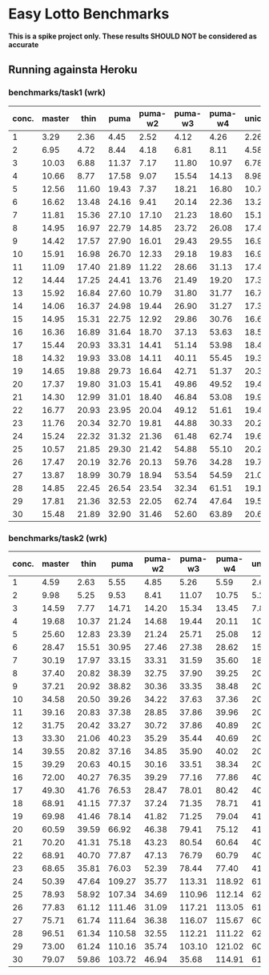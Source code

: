 # Easy Lotto Benchmarks

**This is a spike project only. These results SHOULD NOT be considered as accurate**

## Running againsta Heroku

### benchmarks/task1 (wrk)

|    conc.   |   master   |    thin    |    puma    |   puma-w2  |   puma-w3  |   puma-w4  |   unicorn  | unicorn-w2 | unicorn-w3 | unicorn-w4 |  passenger |
|------------|------------|------------|------------|------------|------------|------------|------------|------------|------------|------------|------------|
|      1     |    3.29    |    2.36    |    4.45    |    2.52    |    4.12    |    4.26    |    2.26    |    2.13    |    2.10    |    2.19    |    4.22    |
|      2     |    6.95    |    4.72    |    8.44    |    4.18    |    6.81    |    8.11    |    4.58    |    4.33    |    4.16    |    4.52    |    7.72    |
|      3     |    10.03   |    6.88    |    11.37   |    7.17    |    11.80   |    10.97   |    6.78    |    6.55    |    5.19    |    6.52    |    11.86   |
|      4     |    10.66   |    8.77    |    17.58   |    9.07    |    15.54   |    14.13   |    8.98    |    8.57    |    8.92    |    8.78    |    14.42   |
|      5     |    12.56   |    11.60   |    19.43   |    7.37    |    18.21   |    16.80   |    10.79   |    10.71   |    10.77   |    11.33   |    18.24   |
|      6     |    16.62   |    13.48   |    24.16   |    9.41    |    20.14   |    22.36   |    13.20   |    13.06   |    12.03   |    13.53   |    22.63   |
|      7     |    11.81   |    15.36   |    27.10   |    17.10   |    21.23   |    18.60   |    15.15   |    15.12   |    14.28   |    15.40   |    22.61   |
|      8     |    14.95   |    16.97   |    22.79   |    14.85   |    23.72   |    26.08   |    17.40   |    15.21   |    16.10   |    17.20   |    25.62   |
|      9     |    14.42   |    17.57   |    27.90   |    16.01   |    29.43   |    29.55   |    16.91   |    15.61   |    12.07   |    17.48   |    29.34   |
|     10     |    15.91   |    16.98   |    26.70   |    12.33   |    29.18   |    19.83   |    16.97   |    15.38   |    16.59   |    17.97   |    27.93   |
|     11     |    11.09   |    17.40   |    21.89   |    11.22   |    28.66   |    31.13   |    17.41   |    8.44    |    17.04   |    17.54   |    32.03   |
|     12     |    14.44   |    17.25   |    24.41   |    13.76   |    21.49   |    19.20   |    17.34   |    15.61   |    14.32   |    17.54   |    32.25   |
|     13     |    15.92   |    16.84   |    27.60   |    10.79   |    31.80   |    31.77   |    16.78   |    14.75   |    16.57   |    16.59   |    30.57   |
|     14     |    14.06   |    16.37   |    24.98   |    19.44   |    26.90   |    31.27   |    17.35   |    18.21   |    17.51   |    17.71   |    31.19   |
|     15     |    14.95   |    15.31   |    22.75   |    12.92   |    29.86   |    30.76   |    16.64   |    15.01   |    15.73   |    17.81   |    30.83   |
|     16     |    16.36   |    16.89   |    31.64   |    18.70   |    37.13   |    53.63   |    18.58   |    26.77   |    21.13   |    32.58   |    58.02   |
|     17     |    15.44   |    20.93   |    33.31   |    14.41   |    51.14   |    53.98   |    18.47   |    22.37   |    31.85   |    33.77   |    52.65   |
|     18     |    14.32   |    19.93   |    33.08   |    14.11   |    40.11   |    55.45   |    19.36   |    26.14   |    20.09   |    32.23   |    59.65   |
|     19     |    14.65   |    19.88   |    29.73   |    16.64   |    42.71   |    51.37   |    20.33   |    29.60   |    17.08   |    34.35   |    48.98   |
|     20     |    17.37   |    19.80   |    31.03   |    15.41   |    49.86   |    49.52   |    19.48   |    33.44   |    23.75   |    28.57   |    52.39   |
|     21     |    14.30   |    12.99   |    31.01   |    18.40   |    46.84   |    53.08   |    19.99   |    29.12   |    31.93   |    33.90   |    52.30   |
|     22     |    16.77   |    20.93   |    23.95   |    20.04   |    49.12   |    51.61   |    19.40   |    24.99   |    26.83   |    32.16   |    50.84   |
|     23     |    11.76   |    20.34   |    32.70   |    19.81   |    44.88   |    30.33   |    20.26   |    28.77   |    30.36   |    30.86   |    46.36   |
|     24     |    15.24   |    22.32   |    31.32   |    21.36   |    61.48   |    62.74   |    19.63   |    23.81   |    39.03   |    41.32   |    72.12   |
|     25     |    10.57   |    21.85   |    29.30   |    21.42   |    54.88   |    55.10   |    20.21   |    28.30   |    30.54   |    36.57   |    67.42   |
|     26     |    17.47   |    20.19   |    32.76   |    20.13   |    59.76   |    34.28   |    19.74   |    27.27   |    22.85   |    31.72   |    74.45   |
|     27     |    13.87   |    18.99   |    30.79   |    18.94   |    53.54   |    54.59   |    21.03   |    32.97   |    37.70   |    31.24   |    72.47   |
|     28     |    14.85   |    22.45   |    26.54   |    23.54   |    32.34   |    61.51   |    19.14   |    26.73   |    36.79   |    33.67   |    57.52   |
|     29     |    17.81   |    21.36   |    32.53   |    22.05   |    62.74   |    47.64   |    19.51   |    31.13   |    20.36   |    32.73   |    52.35   |
|     30     |    15.48   |    21.89   |    32.90   |    31.46   |    52.60   |    63.89   |    20.66   |    27.57   |    32.29   |    26.24   |    61.71   |

### benchmarks/task2 (wrk)

|    conc.   |   master   |    thin    |    puma    |   puma-w2  |   puma-w3  |   puma-w4  |   unicorn  | unicorn-w2 | unicorn-w3 | unicorn-w4 |  passenger |
|------------|------------|------------|------------|------------|------------|------------|------------|------------|------------|------------|------------|
|      1     |    4.59    |    2.63    |    5.55    |    4.85    |    5.26    |    5.59    |    2.60    |    2.57    |    2.40    |    2.56    |    4.52    |
|      2     |    9.98    |    5.25    |    9.53    |    8.41    |    11.07   |    10.75   |    5.22    |    5.06    |    3.62    |    5.06    |    9.67    |
|      3     |    14.59   |    7.77    |    14.71   |    14.20   |    15.34   |    13.45   |    7.80    |    7.85    |    7.84    |    7.47    |    13.47   |
|      4     |    19.68   |    10.37   |    21.24   |    14.68   |    19.44   |    20.11   |    10.20   |    9.74    |    10.23   |    10.13   |    21.04   |
|      5     |    25.60   |    12.83   |    23.39   |    21.24   |    25.71   |    25.08   |    12.59   |    12.66   |    11.72   |    12.62   |    24.25   |
|      6     |    28.47   |    15.51   |    30.95   |    27.46   |    27.38   |    28.62   |    15.69   |    14.76   |    14.88   |    15.52   |    30.26   |
|      7     |    30.19   |    17.97   |    33.15   |    33.31   |    31.59   |    35.60   |    18.21   |    17.47   |    17.93   |    17.14   |    36.58   |
|      8     |    37.40   |    20.82   |    38.39   |    32.75   |    37.90   |    39.25   |    20.49   |    20.06   |    19.27   |    20.66   |    41.15   |
|      9     |    37.21   |    20.92   |    38.82   |    30.36   |    33.35   |    38.48   |    20.87   |    18.90   |    19.43   |    20.22   |    42.75   |
|     10     |    34.58   |    20.50   |    39.26   |    34.22   |    37.63   |    37.36   |    20.62   |    18.93   |    20.42   |    20.66   |    41.55   |
|     11     |    39.16   |    20.83   |    37.38   |    28.85   |    37.86   |    39.96   |    20.95   |    20.34   |    19.83   |    20.06   |    44.03   |
|     12     |    31.75   |    20.42   |    33.27   |    30.72   |    37.86   |    40.89   |    20.53   |    19.91   |    20.76   |    20.33   |    42.07   |
|     13     |    33.30   |    21.06   |    40.23   |    35.29   |    35.44   |    40.69   |    20.59   |    20.30   |    20.49   |    20.10   |    39.86   |
|     14     |    39.55   |    20.82   |    37.16   |    34.85   |    35.90   |    40.02   |    20.59   |    20.89   |    20.69   |    19.76   |    41.28   |
|     15     |    39.29   |    20.63   |    40.15   |    30.16   |    33.51   |    38.34   |    20.59   |    19.84   |    20.06   |    20.07   |    41.21   |
|     16     |    72.00   |    40.27   |    76.35   |    39.29   |    77.16   |    77.86   |    40.46   |    39.86   |    39.72   |    40.29   |    83.37   |
|     17     |    49.30   |    41.76   |    76.53   |    28.47   |    78.01   |    80.42   |    40.82   |    38.81   |    40.50   |    40.42   |    81.54   |
|     18     |    68.91   |    41.15   |    77.37   |    37.24   |    71.35   |    78.71   |    41.37   |    40.15   |    27.45   |    40.69   |    78.94   |
|     19     |    69.98   |    41.46   |    78.14   |    41.82   |    71.25   |    79.04   |    41.55   |    38.97   |    37.44   |    40.75   |    80.56   |
|     20     |    60.59   |    39.59   |    66.92   |    46.38   |    79.41   |    75.12   |    41.15   |    39.67   |    40.70   |    40.77   |    81.72   |
|     21     |    70.20   |    41.31   |    75.18   |    43.23   |    80.54   |    60.64   |    40.91   |    39.52   |    38.26   |    40.80   |    85.66   |
|     22     |    68.91   |    40.70   |    77.87   |    47.13   |    76.79   |    60.79   |    40.84   |    40.41   |    40.39   |    40.09   |    82.71   |
|     23     |    68.65   |    35.81   |    76.03   |    52.39   |    78.44   |    77.40   |    41.73   |    40.85   |    39.82   |    40.66   |    86.32   |
|     24     |    50.39   |    47.64   |   109.27   |    35.77   |   113.31   |   118.92   |    61.81   |    62.07   |    61.18   |    60.65   |   116.54   |
|     25     |    78.93   |    58.92   |   107.34   |    34.69   |   110.96   |   112.14   |    62.17   |    60.05   |    58.23   |    60.50   |   124.75   |
|     26     |    77.83   |    61.12   |   111.46   |    31.09   |   117.21   |   113.05   |    61.17   |    61.61   |    60.86   |    56.36   |   122.06   |
|     27     |    75.71   |    61.74   |   111.64   |    36.38   |   116.07   |   115.67   |    60.62   |    60.69   |    56.16   |    57.18   |   123.29   |
|     28     |    96.51   |    61.34   |   110.58   |    32.55   |   112.21   |   111.22   |    62.22   |    58.77   |    59.48   |    61.66   |   119.66   |
|     29     |    73.00   |    61.24   |   110.16   |    35.74   |   103.10   |   121.02   |    60.65   |    60.55   |    59.28   |    59.82   |   124.72   |
|     30     |    79.07   |    59.86   |   103.72   |    46.94   |    35.68   |   114.91   |    61.99   |    62.00   |    54.10   |    61.22   |   124.70   |


